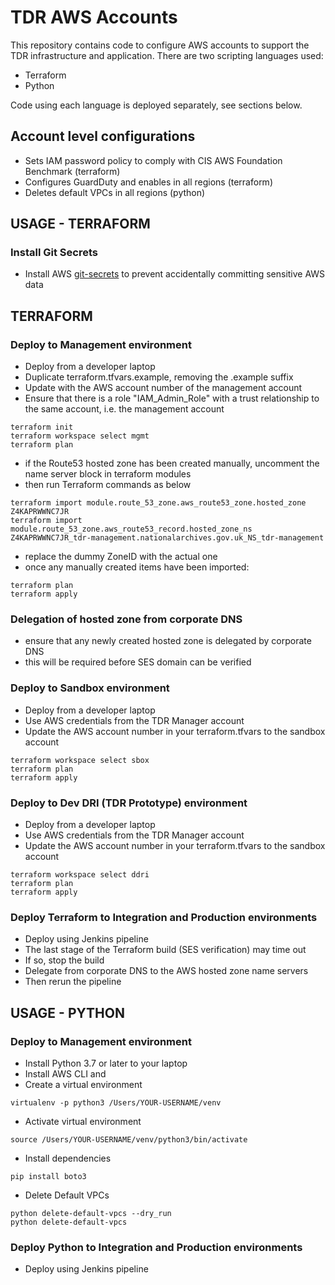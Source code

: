 # TDR AWS Accounts

This repository contains code to configure AWS accounts to support the TDR infrastructure and application.
There are two scripting languages used:
* Terraform
* Python

Code using each language is deployed separately, see sections below.

## Account level configurations
* Sets IAM password policy to comply with CIS AWS Foundation Benchmark (terraform)
* Configures GuardDuty and enables in all regions (terraform)
* Deletes default VPCs in all regions (python)

## USAGE - TERRAFORM

### Install Git Secrets
* Install AWS [git-secrets](https://github.com/awslabs/git-secrets) to prevent accidentally committing sensitive AWS data

## TERRAFORM

### Deploy to Management environment
* Deploy from a developer laptop
* Duplicate terraform.tfvars.example, removing the .example suffix
* Update with the AWS account number of the management account
* Ensure that there is a role "IAM_Admin_Role" with a trust relationship to the same account, i.e. the management account
```
terraform init
terraform workspace select mgmt
terraform plan
```
* if the Route53 hosted zone has been created manually, uncomment the name server block in terraform modules
* then run Terraform commands as below
```
terraform import module.route_53_zone.aws_route53_zone.hosted_zone Z4KAPRWWNC7JR
terraform import module.route_53_zone.aws_route53_record.hosted_zone_ns Z4KAPRWWNC7JR_tdr-management.nationalarchives.gov.uk_NS_tdr-management
```
* replace the dummy ZoneID  with the actual one
* once any manually created items have been imported:
```
terraform plan
terraform apply
```

### Delegation of hosted zone from corporate DNS
* ensure that any newly created hosted zone is delegated by corporate DNS
* this will be required before SES domain can be verified

### Deploy to Sandbox environment
* Deploy from a developer laptop
* Use AWS credentials from the TDR Manager account
* Update the AWS account number in your terraform.tfvars to the sandbox account
```
terraform workspace select sbox
terraform plan
terraform apply
```

### Deploy to Dev DRI (TDR Prototype) environment
* Deploy from a developer laptop
* Use AWS credentials from the TDR Manager account
* Update the AWS account number in your terraform.tfvars to the sandbox account
```
terraform workspace select ddri
terraform plan
terraform apply
```

### Deploy Terraform to Integration and Production environments
* Deploy using Jenkins pipeline
* The last stage of the Terraform build (SES verification) may time out
* If so, stop the build
* Delegate from corporate DNS to the AWS hosted zone name servers
* Then rerun the pipeline

## USAGE - PYTHON

### Deploy to Management environment
* Install Python 3.7 or later to your laptop
* Install AWS CLI and 
* Create a virtual environment
```
virtualenv -p python3 /Users/YOUR-USERNAME/venv
```
* Activate virtual environment
```
source /Users/YOUR-USERNAME/venv/python3/bin/activate
```
* Install dependencies
```
pip install boto3
```
* Delete Default VPCs
```
python delete-default-vpcs --dry_run
python delete-default-vpcs
```

### Deploy Python to Integration and Production environments
* Deploy using Jenkins pipeline
